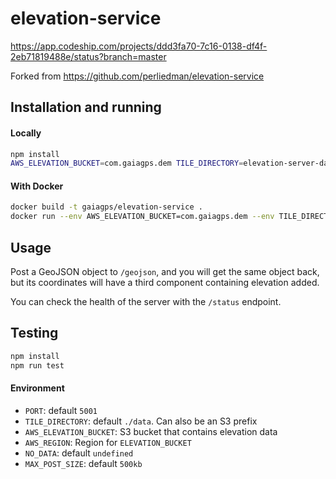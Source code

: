 # elevation-service

https://app.codeship.com/projects/ddd3fa70-7c16-0138-df4f-2eb71819488e/status?branch=master

Forked from https://github.com/perliedman/elevation-service

## Installation and running

#### Locally

````bash
npm install
AWS_ELEVATION_BUCKET=com.gaiagps.dem TILE_DIRECTORY=elevation-server-data node index.js
````

#### With Docker

````bash
docker build -t gaiagps/elevation-service .
docker run --env AWS_ELEVATION_BUCKET=com.gaiagps.dem --env TILE_DIRECTORY=elevation-server-data --volume ~/.aws:/root/.aws --publish 5001:5001 --detach --name elevation-service gaiagps/elevation-service
````

## Usage

Post a GeoJSON object to `/geojson`, and you will get the same object back, but its
coordinates will have a third component containing elevation added.

You can check the health of the server with the `/status` endpoint.


## Testing

````bash
npm install
npm run test
````

#### Environment

- `PORT`: default `5001`
- `TILE_DIRECTORY`: default `./data`. Can also be an S3 prefix
- `AWS_ELEVATION_BUCKET`: S3 bucket that contains elevation data
- `AWS_REGION`: Region for `ELEVATION_BUCKET`
- `NO_DATA`: default `undefined`
- `MAX_POST_SIZE`: default `500kb`

